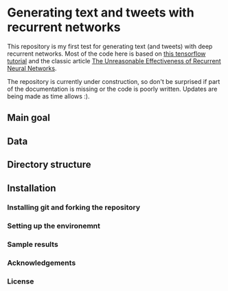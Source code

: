 # Generating text and tweets with recurrent networks

This repository is my first test for generating text (and tweets) with deep recurrent networks. Most of the code here is based on [this tensorflow tutorial](https://www.tensorflow.org/tutorials/sequences/text_generation) and the classic article [The Unreasonable Effectiveness of Recurrent Neural Networks](http://karpathy.github.io/2015/05/21/rnn-effectiveness/).

The repository is currently under construction, so don't be surprised if part of the documentation is missing or the code is poorly written. Updates are being made as time allows :).

## Main goal

## Data

## Directory structure

## Installation 

### Installing git and forking the repository

### Setting up the environemnt

### Sample results

### Acknowledgements

### License
